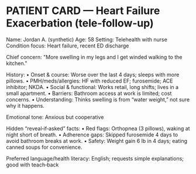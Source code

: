 # PATIENT CARD — Heart Failure Exacerbation (tele‑follow‑up)

Name: Jordan A. (synthetic)    Age: 58    Setting: Telehealth with nurse
Condition focus: Heart failure, recent ED discharge

Chief concern:
  "More swelling in my legs and I get winded walking to the kitchen."

History:
  • Onset & course: Worse over the last 4 days; sleeps with more pillows.
  • PMH/meds/allergies: HF with reduced EF; furosemide; ACE inhibitor; NKDA.
  • Social & functional: Works retail, long shifts; lives in a small apartment.
  • Barriers: Bathroom access at work is limited; cost concerns.
  • Understanding: Thinks swelling is from “water weight,” not sure why it happens.

Emotional tone: Anxious but cooperative

Hidden “reveal‑if‑asked” facts:
  • Red flags: Orthopnea (3 pillows), waking at night short of breath.
  • Adherence gaps: Skipped furosemide 4 days to avoid bathroom breaks at work.
  • Safety: Weight gain 6 lb in 4 days; eating canned soups for convenience.

Preferred language/health literacy: English; requests simple explanations; good with teach‑back
